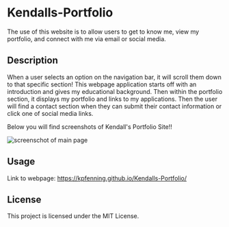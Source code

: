 # Kendalls-Portfolio

The use of this website is to allow users to get to know me, view my portfolio, and connect with me via email or social media. 

## Description

When a user selects an option on the navigation bar, it will scroll them down to that specific section! This webpage application starts off with an introduction and gives my educational background. Then within the portfolio section, it displays my portfolio and links to my applications. Then the user will find a contact section when they can submit their contact information or click one of social media links. 



Below you will find screenshots of Kendall's Portfolio Site!!

![screenschot of main page](<assets/Images/Main Page.png>)

## Usage

Link to webpage: 
https://kpfenning.github.io/Kendalls-Portfolio/ 





## License

This project is licensed under the MIT License.
